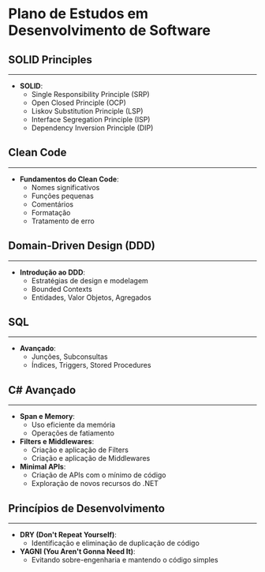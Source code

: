 # Plano de Estudos em Desenvolvimento de Software

## SOLID Principles
---
- **SOLID**:
    - Single Responsibility Principle (SRP)
    - Open Closed Principle (OCP)
    - Liskov Substitution Principle (LSP)
    - Interface Segregation Principle (ISP)
    - Dependency Inversion Principle (DIP)

## Clean Code
---
- **Fundamentos do Clean Code**:
    - Nomes significativos
    - Funções pequenas
    - Comentários
    - Formatação
    - Tratamento de erro

## Domain-Driven Design (DDD)
---
- **Introdução ao DDD**:
    - Estratégias de design e modelagem
    - Bounded Contexts
    - Entidades, Valor Objetos, Agregados

## SQL
---
- **Avançado**:
    - Junções, Subconsultas
    - Índices, Triggers, Stored Procedures

## C# Avançado
---
- **Span<T> e Memory<T>**:
    - Uso eficiente da memória
    - Operações de fatiamento
- **Filters e Middlewares**:
    - Criação e aplicação de Filters
    - Criação e aplicação de Middlewares
- **Minimal APIs**:
    - Criação de APIs com o mínimo de código
    - Exploração de novos recursos do .NET

## Princípios de Desenvolvimento
---
- **DRY (Don't Repeat Yourself)**:
    - Identificação e eliminação de duplicação de código
- **YAGNI (You Aren't Gonna Need It)**:
    - Evitando sobre-engenharia e mantendo o código simples
